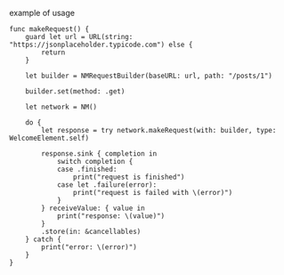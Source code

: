 example of usage 


    func makeRequest() {
        guard let url = URL(string: "https://jsonplaceholder.typicode.com") else {
            return
        }

        let builder = NMRequestBuilder(baseURL: url, path: "/posts/1")

        builder.set(method: .get)

        let network = NM()

        do {
            let response = try network.makeRequest(with: builder, type: WelcomeElement.self)

            response.sink { completion in
                switch completion {
                case .finished:
                    print("request is finished")
                case let .failure(error):
                    print("request is failed with \(error)")
                }
            } receiveValue: { value in
                print("response: \(value)")
            }
            .store(in: &cancellables)
        } catch {
            print("error: \(error)")
        }
    }

